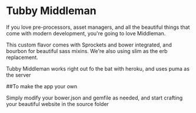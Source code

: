 Tubby Middleman
===============

If you love pre-processors, asset managers, and all the beautiful things that come with modern development, you're going to love Middleman. 

This custom flavor comes with Sprockets and bower integrated, and bourbon for beautiful sass mixins. We're also using slim as the erb replacement. 

Tubby Middleman works right out fo the bat with heroku, and uses puma as the server

##To make the app your own

Simply modify your bower.json and gemfile as needed, and start crafting your beautiful website in the source folder

